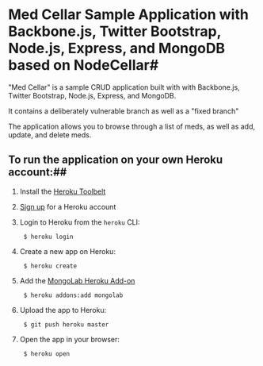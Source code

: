 # Med Cellar Sample Application with Backbone.js, Twitter Bootstrap, Node.js, Express, and MongoDB based on NodeCellar#

"Med Cellar" is a sample CRUD application built with with Backbone.js, Twitter Bootstrap, Node.js, Express, and MongoDB.

It contains a deliberately vulnerable branch as well as a "fixed branch"

The application allows you to browse through a list of meds, as well as add, update, and delete meds.


## To run the application on your own Heroku account:##

1. Install the [Heroku Toolbelt](http://toolbelt.heroku.com)

2. [Sign up](http://heroku.com/signup) for a Heroku account

3. Login to Heroku from the `heroku` CLI:

        $ heroku login

4. Create a new app on Heroku:

        $ heroku create

5. Add the [MongoLab Heroku Add-on](http://addons.heroku.com/mongolab)

        $ heroku addons:add mongolab

6. Upload the app to Heroku:

        $ git push heroku master

7. Open the app in your browser:

        $ heroku open

